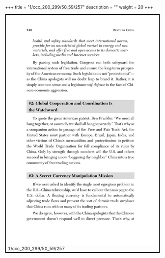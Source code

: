 +++
title = "1/ccc_200_299/50_59/257"
description = ""
weight = 20
+++

<table style="border:2px solid black;max-width:800px;max-height:800px;" 
><tr><td><img class="center-fit-jpg"
src="/jpg_/out_jpg_dbc_257.jpg"  >1/ccc_200_299/50_59/257</img></td></tr></table>